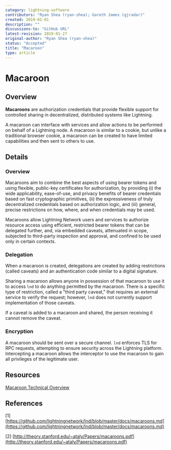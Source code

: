 ```yaml
---
category: lightning-software
contributors: "Ryan Shea (ryan-shea); Gareth James (gjradar)"
created: 2019-01-01
description: ""
discussions-to: "GitHub URL"
latest-revision: 2019-01-27
original-author: "Ryan Shea (ryan-shea)"
status: "Accepted"
title: "Macaroon"
type: article
---
```


# Macaroon

## Overview

**Macaroons** are authorization credentials that provide flexible support for controlled sharing in decentralized, distributed systems like Lightning.

A macaroon can interface with services and allow actions to be performed on behalf of a Lightning node. A macaroon is similar to a cookie, but unlike a traditional browser cookie, a macaroon can be created to have limited capabilities and then sent to others to use.

## Details

### Overview

Macaroons aim to combine the best aspects of using bearer tokens and using flexible, public-key certificates for authorization, by providing \(i\) the wide applicability, ease-of-use, and privacy benefits of bearer credentials based on fast cryptographic primitives, \(ii\) the expressiveness of truly decentralized credentials based on authorization logic, and \(iii\) general, precise restrictions on how, where, and when credentials may be used.

Macaroons allow Lightning Network users and services to authorize resource access using efficient, restricted bearer tokens that can be delegated further, and, via embedded caveats, attenuated in scope, subjected to third-party inspection and approval, and confined to be used only in certain contexts.

### Delegation

When a macaroon is created, delegations are created by adding restrictions \(called caveats\) and an authentication code similar to a digital signature.

Sharing a macaroon allows anyone in possession of that macaroon to use it to access `lnd` to do anything permitted by the macaroon. There is a specific type of restriction, called a "third party caveat," that requires an external service to verify the request; however, `lnd` does not currently support implementation of those caveats.

If a caveat is added to a macaroon and shared, the person receiving it cannot remove the caveat.

### Encryption

A macaroon should be sent over a secure channel. `lnd` enforces TLS for RPC requests, attempting to ensure security across the Lightning platform. Intercepting a macaroon allows the interceptor to use the macaroon to gain all privileges of the legitimate user.



## Resources

[Macaroon Technical Overview](https://github.com/lightningnetwork/lnd/blob/master/macaroons/README.md)

## References

\[1\] [https://github.com/lightningnetwork/lnd/blob/master/docs/macaroons.md](https://github.com/lightningnetwork/lnd/blob/master/docs/macaroons.md)

\[2\] [http://theory.stanford.edu/~ataly/Papers/macaroons.pdf](http://theory.stanford.edu/~ataly/Papers/macaroons.pdf)
